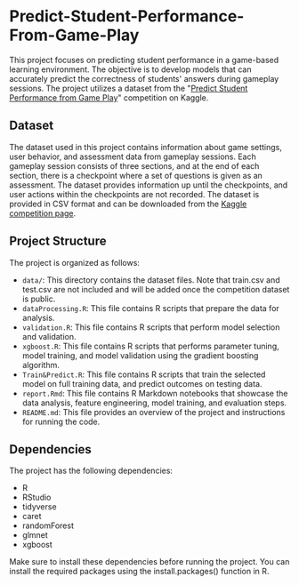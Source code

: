 # Predict-Student-Performance-From-Game-Play

This project focuses on predicting student performance in a game-based learning environment. The objective is to develop models that can accurately predict the correctness of students' answers during gameplay sessions. The project utilizes a dataset from the "[Predict Student Performance from Game Play](https://www.kaggle.com/competitions/predict-student-performance-from-game-play/overview)" competition on Kaggle.

## Dataset
The dataset used in this project contains information about game settings, user behavior, and assessment data from gameplay sessions. Each gameplay session consists of three sections, and at the end of each section, there is a checkpoint where a set of questions is given as an assessment. The dataset provides information up until the checkpoints, and user actions within the checkpoints are not recorded. The dataset is provided in CSV format and can be downloaded from the [Kaggle competition page](https://www.kaggle.com/competitions/predict-student-performance-from-game-play/overview).

## Project Structure
The project is organized as follows:

- `data/`: This directory contains the dataset files. Note that train.csv and test.csv are not included and will be added once the competition dataset is public.
- `dataProcessing.R`: This file contains R scripts that prepare the data for analysis.
- `validation.R`: This file contains R scripts that perform model selection and validation.
- `xgboost.R`: This file contains R scripts that performs parameter tuning, model training, and model validation using the gradient boosting algorithm.
- `Train&Predict.R`:  This file contains R scripts that train the selected model on full training data, and predict outcomes on testing data.
- `report.Rmd`: This file contains R Markdown notebooks that showcase the data analysis, feature engineering, model training, and evaluation steps.
- `README.md`: This file provides an overview of the project and instructions for running the code.

## Dependencies
The project has the following dependencies:
- R
- RStudio
- tidyverse
- caret
- randomForest
- glmnet
- xgboost

Make sure to install these dependencies before running the project. You can install the required packages using the install.packages() function in R.














